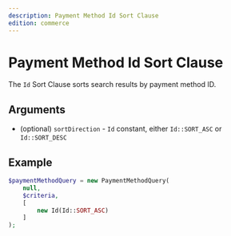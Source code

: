 ```yaml
---
description: Payment Method Id Sort Clause
edition: commerce
---
```


# Payment Method Id Sort Clause

The `Id` Sort Clause sorts search results by payment method ID.

## Arguments

- (optional) `sortDirection` - `Id` constant, either `Id::SORT_ASC` or `Id::SORT_DESC`

## Example

``` php
$paymentMethodQuery = new PaymentMethodQuery(
    null,
    $criteria,
    [
        new Id(Id::SORT_ASC)
    ]
);
```
